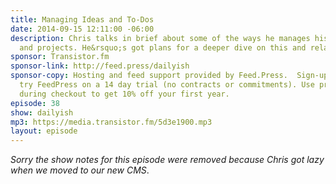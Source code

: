 ```yaml
---
title: Managing Ideas and To-Dos
date: 2014-09-15 12:11:00 -06:00
description: Chris talks in brief about some of the ways he manages his to do list
  and projects. He&rsquo;s got plans for a deeper dive on this and related topics.
sponsor: Transistor.fm
sponsor-link: http://feed.press/dailyish
sponsor-copy: Hosting and feed support provided by Feed.Press.  Sign-up today and
  try FeedPress on a 14 day trial (no contracts or commitments). Use promo code "dailyish"
  during checkout to get 10% off your first year.
episode: 38
show: dailyish
mp3: https://media.transistor.fm/5d3e1900.mp3
layout: episode
---
```


<em>Sorry the show notes for this episode were removed because Chris got lazy when we moved to our new CMS</em>.
